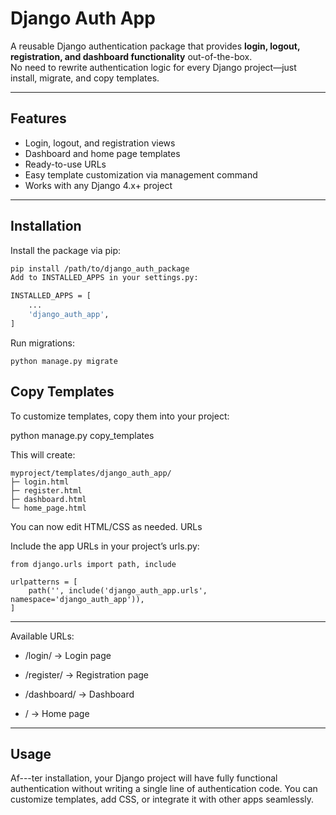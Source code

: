 # Django Auth App

A reusable Django authentication package that provides **login, logout, registration, and dashboard functionality** out-of-the-box.  
No need to rewrite authentication logic for every Django project—just install, migrate, and copy templates.

---

## Features

- Login, logout, and registration views  
- Dashboard and home page templates  
- Ready-to-use URLs  
- Easy template customization via management command  
- Works with any Django 4.x+ project  

---

## Installation

Install the package via pip:

```bash
pip install /path/to/django_auth_package
Add to INSTALLED_APPS in your settings.py:

INSTALLED_APPS = [
    ...
    'django_auth_app',
] 
```
Run migrations:
```
python manage.py migrate
```

## Copy Templates

To customize templates, copy them into your project:

python manage.py copy_templates


This will create:
```
myproject/templates/django_auth_app/
├─ login.html
├─ register.html
├─ dashboard.html
└─ home_page.html
```

You can now edit HTML/CSS as needed.
URLs

Include the app URLs in your project’s urls.py:
```
from django.urls import path, include

urlpatterns = [
    path('', include('django_auth_app.urls', namespace='django_auth_app')),
]
```
---
Available URLs:

- /login/ → Login page

- /register/ → Registration page

- /dashboard/ → Dashboard

- / → Home page
---
## Usage

Af---ter installation, your Django project will have fully functional authentication without writing a single line of authentication code. You can customize templates, add CSS, or integrate it with other apps seamlessly.